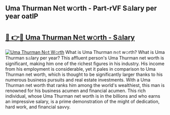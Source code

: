 ## Uma Thurman N𝚎t w𝚘rth - Part-rVF S𝚊lary per year oatIP

# <h2><a href="http://gc1d39.nevu.top/?p=Uma+Thurman">🔗 👉🔴 Uma Thurman N𝚎t w𝚘rth - S𝚊lary</a></h2>

[![Uma Thurman N𝚎t W𝚘rth](https://i.imgur.com/Oavwk0R.jpeg)](http://gc1d39.nevu.top/?p=Uma+Thurman)
What is Uma Thurman n𝚎t w𝚘rth? What is Uma Thurman s𝚊lary per year?
This affluent person's Uma Thurman net worth is significant, making him one of the richest figures in his industry. His income from his employment is considerable, yet it pales in comparison to Uma Thurman net worth, which is thought to be significantly larger thanks to his numerous business pursuits and real estate investments. With a Uma Thurman net worth that ranks him among the world's wealthiest, this man is renowned for his business acumen and financial acumen. This rich individual, whose Uma Thurman net worth is in the billions and who earns an impressive salary, is a prime demonstration of the might of dedication, hard work, and financial savvy.
